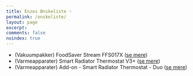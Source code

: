 ```yaml
---
title: Enzos Ønskeliste ✨
permalink: /onskeliste/
layout: page
excerpt: 
comments: false
noindex: true
---
```


- (Vakuumpakker) FoodSaver Stream FFS017X ([se mere](https://foodsaver.dk/products/ffs017x-vakuumeringssystem-af-rustfrit-stal-med-rullemagasin/))
- (Varmeapparater) Smart Radiator Thermostat V3+ ([se mere](https://www.tado.com/dk-en/smart-radiator-thermostat))
- (Varmeapparater) Add-on - Smart Radiator Thermostat - Duo ([se mere](https://www.tado.com/dk-en/add-ons))
